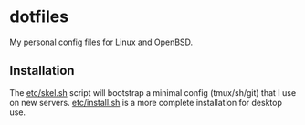 dotfiles
========
My personal config files for Linux and OpenBSD.

Installation
------------
The [etc/skel.sh][1] script will bootstrap a minimal config (tmux/sh/git)
that I use on new servers. [etc/install.sh][2] is a more complete
installation for desktop use.

[1]: ./etc/skel.sh
[2]: ./etc/install.sh

